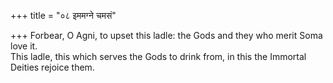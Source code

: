 +++
title = "०८ इममग्ने चमसं"

+++
Forbear, O Agni, to upset this ladle: the Gods and they who merit Soma love it.  
     This ladle, this which serves the Gods to drink from, in this the Immortal Deities rejoice them.